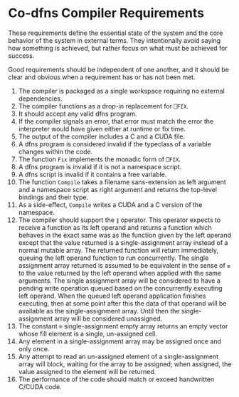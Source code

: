 # Co-dfns Compiler Requirements

These requirements define the essential state of the system and the core 
behavior of the system in external terms. They intentionally avoid saying 
how something is achieved, but rather focus on what must be achieved for 
success. 

Good requirements should be independent of one another, and it should be clear 
and obvious when a requirement has or has not been met.

1. The compiler is packaged as a single workspace requiring no external 
   dependencies.
2. The compiler functions as a drop-in replacement for `⎕FIX`.
3. It should accept any valid dfns program.
4. If the compiler signals an error, that error must match the error the 
   interpreter would have given either at runtime or fix time.
5. The output of the compiler includes a C and a CUDA file.
6. A dfns program is considered invalid if the typeclass of a variable 
   changes within the code.
7. The function `Fix` implements the monadic form of `⎕FIX`.
8. A dfns program is invalid if it is not a namespace script.
9. A dfns script is invalid if it contains a free variable.
10. The function `Compile` takes a filename sans-extension as left argument 
    and a namespace script as right argument and returns the top-level 
    bindings and their type.
11. As a side-effect, `Compile` writes a CUDA and a C version of the namespace.
12. The compiler should support the `∥` operator. This operator expects to
    receive a function as its left operand and returns a function which 
    behaves in the exact same was as the function given by the left operand
    except that the value returned is a single-assignment array instead of a
    normal mutable array. The returned function will return immediately, 
    queuing the left operand function to run concurrently. The single 
    assignment array returned is assumed to be equivalent in the sense of `≡` 
    to the value returned by the left operand when applied with the same
    arguments. The single assignment array will be considered to have a 
    pending write operation queued based on the concurrently executing 
    left operand. When the queued left operand application finishes 
    executing, then at some point after this the data of that operand will be
    available as the single-assignment array. Until then the single-assignment
    array will be considered unassigned.
13. The constant `⌾` single-assignment empty array returns an empty vector 
    whose fill element is a single, un-assigned cell.
14. Any element in a single-assignment array may be assigned once and only 
    once.
15. Any attempt to read an un-assigned element of a single-assignment array
    will block, waiting for the array to be assigned; when assigned, the value
    assigned to the element will be returned.
16. The performance of the code should match or exceed handwritten C/CUDA code. 

